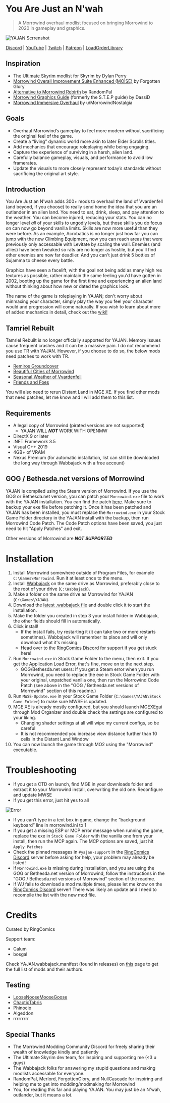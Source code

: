 # You Are Just an N'wah
> A Morrowind overhaul modlist focused on bringing Morrowind to 2020 in gameplay and graphics.

![YAJAN Scrrenshot](https://raw.githubusercontent.com/RingComics/yajan/main/Morrowind_2021-02-12_06.20.46.765.png)

[Discord](http://discord.gg/6wusMF6) | [YouTube](https://www.youtube.com/channel/UCif_YWnOGA1HLlkH_4rvIwA) | [Twitch](https://www.twitch.tv/ringcomics) | [Patreon](https://www.patreon.com/ringcomics) | [LoadOrderLibrary](https://loadorderlibrary.com/lists/you-are-just-an-nwah)
## Inspiration
- The [Ultimate Skyrim](https://www.ultimateskyrim.com/) modlist for Skyrim by Dylan Perry
- [Morrowind Overall Improvement Suite Enhanced (MOISE)](https://www.fgsmodlists.com/moise) by Forgotten Glory
- [Alternative to Morrowind Rebirth](https://www.nexusmods.com/morrowind/mods/48812?tab=description) by RandomPal
- [Morrowind Graphics Guide](https://wiki.nexusmods.com/index.php/Morrowind_graphics_guide) (formerly the S.T.E.P guide) by DassiD
- [Morrowind Immersive Overhaul](https://docs.google.com/document/d/19n-4coZka9hcvzaufWSuv-SVbwHplXyhCE7BAhuzxUA) by u/MorrowindNostalgia
## Goals
- Overhaul Morrowind’s gameplay to feel more modern without sacrificing the original feel of the game.
- Create a “living” dynamic world more akin to later Elder Scrolls titles.
- Add mechanics that encourage roleplaying while being engaging.
- Capture the experience of surviving in a harsh, alien land.
- Carefully balance gameplay, visuals, and performance to avoid low framerates.
- Update the visuals to more closely represent today’s standards without sacrificing the original art style.
## Introduction
You Are Just an N'wah adds 300+ mods to overhaul the land of Vvardenfell (and beyond, if you choose) to really send home the idea that you are an outlander in an alien land. You need to eat, drink, sleep, and pay attention to the weather. You can become injured, reducing your stats. You can no longer level *all* of your skills to ungodly levels, but those skills you do focus on can now go beyond vanilla limits. Skills are now more useful than they were before. As an example, Acrobatics is no longer just how far you can jump with the new Climbing Equipment, now you can reach areas that were previously only accessable with Levitate by scaling the wall. Enemies (and allies) have been tweaked so rats are no longer as hostile, but you'll find other enemies are now far deadlier. And you can't just drink 5 bottles of Sujamma to cheese every battle.

Graphics have seen a facelift, with the goal not being add as many high res textures as possible, rather maintain the same feeling you'd have gotten in 2002, booting up the game for the first time and experiencing an alien land without thinking about how new or dated the graphics look.

The name of the game is roleplaying in YAJAN; don't worry about minmaxing your character, simply play the way you feel your character would and progression will come naturally. If you wish to learn about more of added mechanics in detail, check out the [wiki!](https://github.com/RingComics/yajan/wiki)

## Tamriel Rebuilt
Tamriel Rebuilt is no longer officially supported for YAJAN. Memory issues cause frequent crashes and it can be a massive pain. I do not recommend you use TR with YAJAN. However, if you choose to do so, the below mods need patches to work with TR.
- [Remiros Groundcover](https://www.nexusmods.com/morrowind/mods/46733)
- [Beautiful Cities of Morrowind](https://www.nexusmods.com/morrowind/mods/49231)
- [Seasonal Weather of Vvardenfell](https://www.nexusmods.com/morrowind/mods/46075)
- [Friends and Foes](https://www.nexusmods.com/morrowind/mods/49251)

You will also need to rerun Distant Land in MGE XE. If you find other mods that need patches, let me know and I will add them to this list.

## Requirements
- A legal copy of Morrowind (pirated versions are not supported)
  - YAJAN WILL ***NOT*** WORK WITH OPENMW
- DirectX 9 or later
- .NET Framework 3.5
- Visual C++ 2019
- 4GB+ of VRAM
- Nexus Premium (for automatic installation, list can still be downloaded the long way through Wabbajack with a free account)

## GOG / Bethesda.net versions of Morrowind
YAJAN is compiled using the Steam version of Morrowind. If you use the GOG or Bethesda.net version, you can patch your `Morrowind.exe` file to work with the YAJAN installation. You can find the patch [here](https://github.com/RingComics/yajan/tree/main/exe%20patch). Make sure to backup your exe file before patching it. Once it has been patched and YAJAN has been installed, you must replace the `Morrowind.exe` in your Stock Game Folder directory in the YAJAN install with the backup, then run Morrowind Code Patch. The Code Patch options have been saved, you just need to hit "Apply Patches" and exit.

Other versions of Morrowind are ***NOT SUPPORTED***

# Installation
1. Install Morrowind somewhere outside of Program Files, for example `C:\Games\Morrowind`. Run it at least once to the menu.
2. Install [Wabbajack](https://www.wabbajack.org/#/) on the same drive as Morrowind, preferably close to the root of your drive (`C:\Wabbajack`).
3. Make a folder on the same drive as Morrowind for YAJAN (`C:\Games\YAJAN`).
4. Download the [latest .wabbajack file](https://github.com/RingComics/yajan/releases/latest) and double click it to start the installation.
5. Make the folder you created in step 3 your install folder in Wabbajack, the other fields should fill in automatically.
6. Click install!
    - If the install fails, try restarting it (it can take two or more restarts sometimes). Wabbajack will remember its place and will only download what it's missing.
    - Head over to the [RingComics Discord](http://discord.gg/6wusMF6) for support if you get stuck here!
7. Run `Morrowind.exe` in Stock Game Folder to the menu, then exit. If you get the Application Load Error, that's fine, move on to the next step.
    - GOG/Bethesda.net users: If you get a Steam error when you run Morrowind, you need to replace the exe in Stock Game Folder with your original, unpatched vanilla one, then run the Morrowind Code Patch (see above in the "GOG / Bethesda.net versions of Morrowind" section of this readme.)
11. Run `MWSE-Update.exe` in your Stock Game Folder (`C:\Games\YAJAN\Stock Game Folder`) to make sure MWSE is updated.
12. MGE XE is already mostly configured, but you should launch MGEXEgui through Mod Organizer and double check the settings are configured to your liking.
    - Changing shader settings at all will wipe my current configs, so be careful
    - It is not recommended you increase view distance further than 10 cells in the Distant Land Window
14. You can now launch the game through MO2 using the "Morrowind" executable.

# Troubleshooting
- If you get a CTD on launch, find MGE in your downloads folder and extract it to your Morrowind install, overwriting the old one. Reconfigure and update MWSE
- If you get this error, just hit yes to all

![Error](https://cdn.discordapp.com/attachments/783306335675875329/809672689648140338/unknown.png)
- If you can’t type in a text box in game, change the “background keyboard” line in morrowind.ini to 1
- If you get a missing ESP or MCP error message when running the game, replace the exe in `Stock Game Folder` with the vanilla one from your install, then run the MCP again. The MCP options are saved, just hit `Apply Patches`
- Check the pinned messages in `#yajan-support` in the [RingComics Discord](http://discord.gg/6wusMF6) server before asking for help, your problem may already be listed!
- If `Morrowind.exe` is missing during installation, and you are using the GOG or Bethesda.net version of Morrowind, follow the instructions in the "GOG / Bethesda.net versions of Morrowind" section of the readme.
- If WJ fails to download a mod multiple times, please let me know on the [RingComics Discord](http://discord.gg/6wusMF6) server! There was likely an update and I need to recompile the list with the new mod file.

# Credits
Curated by RingComics

Support team:
  - Calum
  - bosgal

Check YAJAN.wabbajack.manifest (found in releases) on [this](https://www.wabbajack.org/#/modlists/manifest) page to get the full list of mods and their authors.
## Testing
- [LooseNooseMooseGoose](https://www.twitch.tv/loosenoosemoosegoose)
- [ChaoticTabris](https://www.twitch.tv/chaotictabris)
- Phinocio
- Algeddon
- rrrrrrrrr
## Special Thanks
- The Morrowind Modding Community Discord for freely sharing their wealth of knowledge kindly and patiently
- The Ultimate Skyrim dev team, for inspiring and supporting me (<3 u guys)
- The Wabbajack folks for answering my stupid questions and making modlists accessable for everyone.
- RandomPal, Merlord, ForgottenGlory, and NullCascade for inspiring and helping me to get into modding/modmaking for Morrowind
- You, for reading this far and playing YAJAN. You may just be an N'wah, outlander, but it means a lot.
